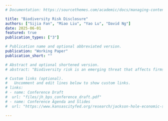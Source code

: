 ```yaml
---
# Documentation: https://sourcethemes.com/academic/docs/managing-content/

title: "Biodiversity Risk Disclosure"
authors: ["Sijia Fan", "Miao Liu", "Yao Lu", "David Ng"]
date: 2025-06-01
featured: true
publication_types: ["3"]

# Publication name and optional abbreviated version.
publication: "Working Paper"
publication_short: ""

# Abstract and optional shortened version.
# abstract: "Biodiversity risk is an emerging threat that affects firms’ cash flows based on their exposure. Its complexity and uncertainty increase investor demand for disclosure, yet managers may hesitate to provide it, creating a disclosure gap. This study examines how biodiversity risk disclosures influence investor perceptions. Using natural language processing and large language models, we identify and classify voluntary biodiversity risk disclosures in 10-K filings. We find that investor and stakeholder pressure encourages firms to disclose, which helps reduce uncertainty about their risk exposure. Interestingly, firms tend to make direct disclosures—explicit acknowledgments of risk—when they are confident in their assessments. However, investors respond more strongly to indirect disclosures, where risk is implied through business discussions. This highlights a key dynamic: while managers prefer ``reliability" and wait until they are certain before disclosing risk, investors place greater value on more ``relevant" early indicators, even if those signals are less definitive. This dynamic shapes how emerging risks like biodiversity are communicated in financial reporting."

# Custom links (optional).
#   Uncomment and edit lines below to show custom links.
# links:
# - name: Conference Draft
#  url: "files/jh_bps_conference_draft.pdf"
# - name: Conference Agenda and Slides
#  url: "https://www.kansascityfed.org/research/jackson-hole-economic-symposium/jackson-hole-economic-policy-symposium-reassessing-the-effectiveness-and-transmission-of-monetary-policy/"

---
```

